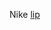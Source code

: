 Nike
 <a href="http://www.kwigwater.com/watchoutletjp.asp?cheap=products-c119.html" title="lip">lip</a>